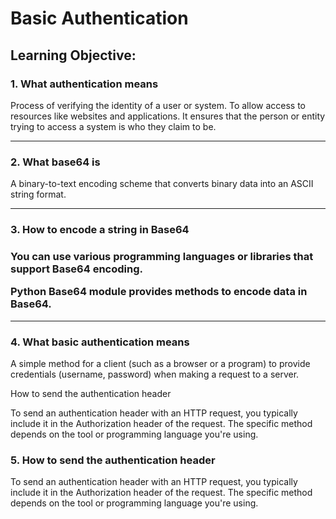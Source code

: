 <h1>Basic Authentication</h1>

<h2>Learning Objective:</h2>

<h3>1. What authentication means</h3>
    
Process of verifying the identity of a user or system. To allow access to resources like websites and applications. It ensures that the person or entity trying to access a system is who they claim to be.

<hr>

<h3>2. What base64 is</h3>

A binary-to-text encoding scheme that converts binary data into an ASCII string format.

<hr>

<h3>3. How to encode a string in Base64<h3>

You can use various programming languages or libraries that support Base64 encoding.

Python Base64 module provides methods to encode data in Base64.

<hr>

<h3>4. What basic authentication means</h3>

A simple method for a client (such as a browser or a program) to provide credentials (username, password) when making a request to a server.

How to send the authentication header

To send an authentication header with an HTTP request, you typically include it in the Authorization header of the request. The specific method depends on the tool or programming language you're using.

<h3>5. How to send the authentication header</h3>

To send an authentication header with an HTTP request, you typically include it in the Authorization header of the request. The specific method depends on the tool or programming language you're using.

